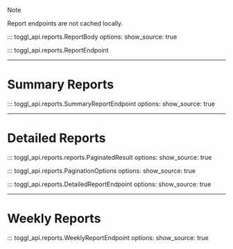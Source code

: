 > [!NOTE]  
> Report endpoints are not cached locally.

::: toggl_api.reports.ReportBody
    options:
        show_source: true

::: toggl_api.reports.ReportEndpoint

---

# Summary Reports

::: toggl_api.reports.SummaryReportEndpoint
    options:
        show_source: true

---

# Detailed Reports

::: toggl_api.reports.reports.PaginatedResult
    options:
        show_source: true

::: toggl_api.reports.PaginationOptions
    options:
        show_source: true

::: toggl_api.reports.DetailedReportEndpoint
    options:
        show_source: true

---

# Weekly Reports

::: toggl_api.reports.WeeklyReportEndpoint
    options:
        show_source: true
